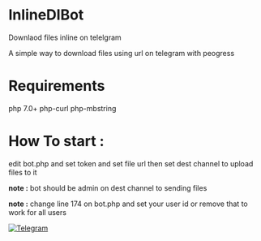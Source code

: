 # InlineDlBot
Downlaod files inline on telelgram

A simple way to download files using url on telegram with peogress
# Requirements 
php 7.0+
php-curl
php-mbstring

# How To start :
edit bot.php and set token and set file url then set dest channel to upload files to it

**note :** bot should be admin on dest channel to sending files

**note :** change line 174 on bot.php and set your user id or remove that to work for all users

[![Telegram](http://trellobot.doomdns.org/telegrambadge.svg)](https://telegram.me/smostafaaz)

